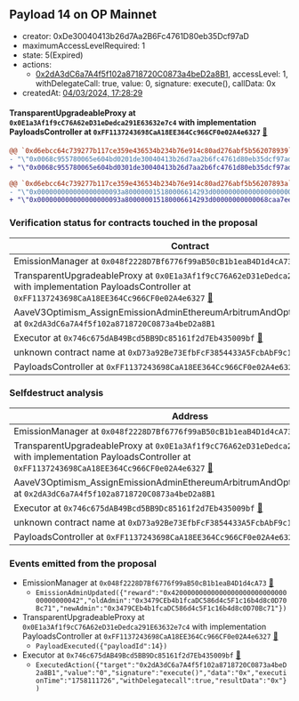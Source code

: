 ## Payload 14 on OP Mainnet

- creator: 0xDe30040413b26d7Aa2B6Fc4761D80eb35Dcf97aD
- maximumAccessLevelRequired: 1
- state: 5(Expired)
- actions:
  - [0x2dA3dC6a7A4f5f102a8718720C0873a4beD2a8B1](https://optimistic.etherscan.io/tx/0x2dA3dC6a7A4f5f102a8718720C0873a4beD2a8B1), accessLevel: 1, withDelegateCall: true, value: 0, signature: execute(), callData: 0x
- createdAt: [04/03/2024, 17:28:29](https://optimistic.etherscan.io/tx/0x5547cac114a496ff4d9a0765f259b8df70815efbf4ad97828036967c3cb97676)

#### TransparentUpgradeableProxy at `0x0E1a3Af1f9cC76A62eD31eDedca291E63632e7c4` with implementation PayloadsController at `0xFF1137243698CaA18EE364Cc966CF0e02A4e6327` [:ghost:](https://github.com/bgd-labs/aave-address-book  "GovernanceV3Optimism.PAYLOADS_CONTROLLER")

```diff
@@ `0xd6ebcc64c739277b117ce359e436534b234b76e914c80ad276abf5b562078939` raw  @@
- "\"0x0068c955780065e604bd0201de30040413b26d7aa2b6fc4761d80eb35dcf97ad\""
+ "\"0x0068c955780065e604bd0301de30040413b26d7aa2b6fc4761d80eb35dcf97ad\""

@@ `0xd6ebcc64c739277b117ce359e436534b234b76e914c80ad276abf5b56207893a` raw  @@
- "\"0x000000000000000000093a800000015180006614293d00000000000000000000\""
+ "\"0x000000000000000000093a800000015180006614293d00000000000068caa7ee\""

```
### Verification status for contracts touched in the proposal

| Contract | Status |
|---------|------------|
| EmissionManager at `0x048f2228D7Bf6776f99aB50cB1b1eaB4D1d4cA73` [:ghost:](https://github.com/bgd-labs/aave-address-book  "AaveV3Optimism.EMISSION_MANAGER") | Contract |
| TransparentUpgradeableProxy at `0x0E1a3Af1f9cC76A62eD31eDedca291E63632e7c4` with implementation PayloadsController at `0xFF1137243698CaA18EE364Cc966CF0e02A4e6327` [:ghost:](https://github.com/bgd-labs/aave-address-book  "GovernanceV3Optimism.PAYLOADS_CONTROLLER") | Contract |
| AaveV3Optimism_AssignEmissionAdminEthereumArbitrumAndOptimism_20240229 at `0x2dA3dC6a7A4f5f102a8718720C0873a4beD2a8B1` | Contract |
| Executor at `0x746c675dAB49Bcd5BB9Dc85161f2d7Eb435009bf` [:ghost:](https://github.com/bgd-labs/aave-address-book  "AaveV3Optimism.ACL_ADMIN") | Contract |
| unknown contract name at `0xD73a92Be73EfbFcF3854433A5FcbAbF9c1316073` | EOA |
| PayloadsController at `0xFF1137243698CaA18EE364Cc966CF0e02A4e6327` | Contract |

### Selfdestruct analysis

| Address | Result |
|---------|------------|
| EmissionManager at `0x048f2228D7Bf6776f99aB50cB1b1eaB4D1d4cA73` [:ghost:](https://github.com/bgd-labs/aave-address-book  "AaveV3Optimism.EMISSION_MANAGER") | Safe |
| TransparentUpgradeableProxy at `0x0E1a3Af1f9cC76A62eD31eDedca291E63632e7c4` with implementation PayloadsController at `0xFF1137243698CaA18EE364Cc966CF0e02A4e6327` [:ghost:](https://github.com/bgd-labs/aave-address-book  "GovernanceV3Optimism.PAYLOADS_CONTROLLER") | DelegateCall |
| AaveV3Optimism_AssignEmissionAdminEthereumArbitrumAndOptimism_20240229 at `0x2dA3dC6a7A4f5f102a8718720C0873a4beD2a8B1` | Safe |
| Executor at `0x746c675dAB49Bcd5BB9Dc85161f2d7Eb435009bf` [:ghost:](https://github.com/bgd-labs/aave-address-book  "AaveV3Optimism.ACL_ADMIN") | DelegateCall |
| unknown contract name at `0xD73a92Be73EfbFcF3854433A5FcbAbF9c1316073` | Empty |
| PayloadsController at `0xFF1137243698CaA18EE364Cc966CF0e02A4e6327` | Safe |

### Events emitted from the proposal

- EmissionManager at `0x048f2228D7Bf6776f99aB50cB1b1eaB4D1d4cA73` [:ghost:](https://github.com/bgd-labs/aave-address-book  "AaveV3Optimism.EMISSION_MANAGER")
  - `EmissionAdminUpdated({"reward":"0x4200000000000000000000000000000000000042","oldAdmin":"0x3479CEb4b1fcaDC586d4c5F1c16b4d8c0D70Bc71","newAdmin":"0x3479CEb4b1fcaDC586d4c5F1c16b4d8c0D70Bc71"})`
- TransparentUpgradeableProxy at `0x0E1a3Af1f9cC76A62eD31eDedca291E63632e7c4` with implementation PayloadsController at `0xFF1137243698CaA18EE364Cc966CF0e02A4e6327` [:ghost:](https://github.com/bgd-labs/aave-address-book  "GovernanceV3Optimism.PAYLOADS_CONTROLLER")
  - `PayloadExecuted({"payloadId":14})`
- Executor at `0x746c675dAB49Bcd5BB9Dc85161f2d7Eb435009bf` [:ghost:](https://github.com/bgd-labs/aave-address-book  "AaveV3Optimism.ACL_ADMIN")
  - `ExecutedAction({"target":"0x2dA3dC6a7A4f5f102a8718720C0873a4beD2a8B1","value":"0","signature":"execute()","data":"0x","executionTime":"1758111726","withDelegatecall":true,"resultData":"0x"})`
